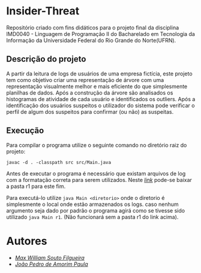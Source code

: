 # Insider-Threat

Repositório criado com fins didáticos para o projeto final da disciplina 
IMD0040 - Linguagem de Programação II do Bacharelado em Tecnologia da Informação da Universidade Federal do Rio Grande do Norte(UFRN).

## Descrição do projeto

A partir da leitura de logs de usuários de uma empresa fictícia, este projeto tem como objetivo criar uma representação de árvore com uma representação visualmente melhor e mais eficiente do que simplesmente planilhas de dados. Após a construção da árvore são analisados os histogramas de atividade de cada usuário e identificados os outliers. Após a identificação dos usuários suspeitos o utilizador do sistema pode verificar o perfil de algum dos suspeitos para confirmar (ou não) as suspeitas.

## Execução

Para compilar o programa utilize o seguinte comando no diretório raiz do projeto:

`javac -d . -classpath src src/Main.java`

Antes de executar o programa é necessário que existam arquivos de log com a formatação correta para serem utilizados.
Neste [_link_](https://box.imd.ufrn.br/index.php/s/0JPj31JpAKp14JH) pode-se baixar a pasta r1 para este fim.

Para executá-lo utilize `java Main <diretorio>` onde o diretorio é
simplesmente o local onde estão armazenados os logs. caso nenhum argumento seja
dado por padrão o programa agirá como se tivesse sido utilizado `java Main r1`. (Não funcionará sem a pasta r1 do link acima).

# Autores

- [_Max William Souto Filgueira_](https://github.com/maxwillf)  
- [_João Pedro de Amorim Paula_ ](https://github.com/jpprime)
